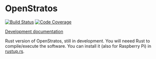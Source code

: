 # OpenStratos

[![Build Status][build_badge]][build_status]
[![Code Coverage][coverage_badge]][coverage_report]

[Development documentation][documentation]

Rust version of OpenStratos, still in development. You will neeed Rust to compile/execute the
software. You can install it (also for Raspberry Pi) in [rustup.rs][rustup].

[build_badge]: https://travis-ci.org/OpenStratos/server-rs.svg?branch=develop
[build_status]: https://travis-ci.org/OpenStratos/server-rs
[coverage_badge]: https://codecov.io/gh/OpenStratos/server-rs/branch/develop/graph/badge.svg
[coverage_report]: https://codecov.io/gh/OpenStratos/server-rs/branch/develop
[documentation]: https://openstratos.github.io/server-rs/
[rustup]: https://rustup.rs/
